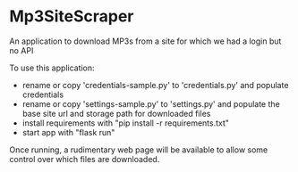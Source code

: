 # Mp3SiteScraper
An application to download MP3s from a site for which we had a login but no API

To use this application: 

- rename or copy 'credentials-sample.py' to 'credentials.py' and populate credentials
- rename or copy 'settings-sample.py' to 'settings.py' and populate the base site url and storage path for downloaded files
- install requirements with "pip install -r requirements.txt"
- start app with "flask run"

Once running, a rudimentary web page will be available to allow some control over which files are downloaded. 